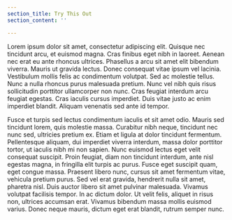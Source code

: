```yaml
---
section_title: Try This Out
section_content: ''

---
```


Lorem ipsum dolor sit amet, consectetur adipiscing elit. Quisque nec tincidunt arcu, et euismod magna. Cras finibus eget nibh in laoreet. Aenean nec erat eu ante rhoncus ultrices. Phasellus a arcu sit amet elit bibendum viverra. Mauris ut gravida lectus. Donec consequat vitae ipsum vel lacinia. Vestibulum mollis felis ac condimentum volutpat. Sed ac molestie tellus. Nunc a nulla rhoncus purus malesuada pretium. Nunc vel nibh quis risus sollicitudin porttitor ullamcorper non nunc. Cras feugiat interdum arcu feugiat egestas. Cras iaculis cursus imperdiet. Duis vitae justo ac enim imperdiet blandit. Aliquam venenatis sed ante id tempor.

Fusce et turpis sed lectus condimentum iaculis et sit amet odio. Mauris sed tincidunt lorem, quis molestie massa. Curabitur nibh neque, tincidunt nec nunc sed, ultricies pretium ex. Etiam et ligula at dolor tincidunt fermentum. Pellentesque aliquam, dui imperdiet viverra interdum, massa dolor porttitor tortor, ut iaculis nibh mi non sapien. Nunc euismod lectus eget velit consequat suscipit. Proin feugiat, diam non tincidunt interdum, ante nisl egestas magna, in fringilla elit turpis ac purus. Fusce eget suscipit quam, eget congue massa. Praesent libero nunc, cursus sit amet fermentum vitae, vehicula pretium purus. Sed vel erat gravida, hendrerit nulla sit amet, pharetra nisl. Duis auctor libero sit amet pulvinar malesuada. Vivamus volutpat facilisis tempor. In ac dictum dolor. Ut velit felis, aliquet in risus non, ultrices accumsan erat. Vivamus bibendum massa mollis euismod varius. Donec neque mauris, dictum eget erat blandit, rutrum semper nunc.